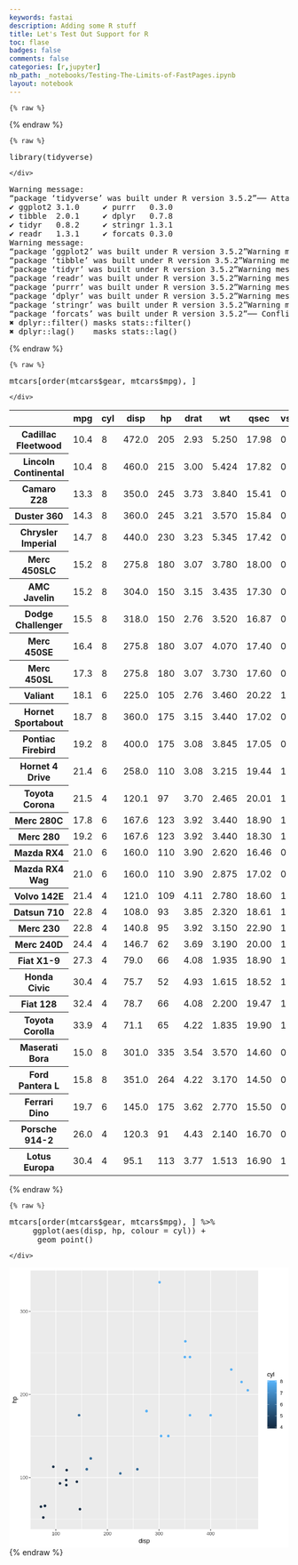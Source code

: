 ```yaml
---
keywords: fastai
description: Adding some R stuff
title: Let's Test Out Support for R
toc: flase 
badges: false
comments: false
categories: [r,jupyter]
nb_path: _notebooks/Testing-The-Limits-of-FastPages.ipynb
layout: notebook
---
```


<!--
#################################################
### THIS FILE WAS AUTOGENERATED! DO NOT EDIT! ###
#################################################
# file to edit: _notebooks/Testing-The-Limits-of-FastPages.ipynb
-->

<div class="container" id="notebook-container">
        
    {% raw %}
    
<div class="cell border-box-sizing code_cell rendered">

</div>
    {% endraw %}

    {% raw %}
    
<div class="cell border-box-sizing code_cell rendered">
<div class="input">

<div class="inner_cell">
    <div class="input_area">
<div class=" highlight hl-ipython3"><pre><span></span><span class="n">library</span><span class="p">(</span><span class="n">tidyverse</span><span class="p">)</span>
</pre></div>

    </div>
</div>
</div>

<div class="output_wrapper">
<div class="output">

<div class="output_area">

<div class="output_subarea output_stream output_stderr output_text">
<pre>Warning message:
“package ‘tidyverse’ was built under R version 3.5.2”── Attaching packages ─────────────────────────────────────── tidyverse 1.2.1 ──
✔ ggplot2 3.1.0     ✔ purrr   0.3.0
✔ tibble  2.0.1     ✔ dplyr   0.7.8
✔ tidyr   0.8.2     ✔ stringr 1.3.1
✔ readr   1.3.1     ✔ forcats 0.3.0
Warning message:
“package ‘ggplot2’ was built under R version 3.5.2”Warning message:
“package ‘tibble’ was built under R version 3.5.2”Warning message:
“package ‘tidyr’ was built under R version 3.5.2”Warning message:
“package ‘readr’ was built under R version 3.5.2”Warning message:
“package ‘purrr’ was built under R version 3.5.2”Warning message:
“package ‘dplyr’ was built under R version 3.5.2”Warning message:
“package ‘stringr’ was built under R version 3.5.2”Warning message:
“package ‘forcats’ was built under R version 3.5.2”── Conflicts ────────────────────────────────────────── tidyverse_conflicts() ──
✖ dplyr::filter() masks stats::filter()
✖ dplyr::lag()    masks stats::lag()
</pre>
</div>
</div>

</div>
</div>

</div>
    {% endraw %}

    {% raw %}
    
<div class="cell border-box-sizing code_cell rendered">
<div class="input">

<div class="inner_cell">
    <div class="input_area">
<div class=" highlight hl-ipython3"><pre><span></span><span class="n">mtcars</span><span class="p">[</span><span class="n">order</span><span class="p">(</span><span class="n">mtcars</span><span class="err">$</span><span class="n">gear</span><span class="p">,</span> <span class="n">mtcars</span><span class="err">$</span><span class="n">mpg</span><span class="p">),</span> <span class="p">]</span>
</pre></div>

    </div>
</div>
</div>

<div class="output_wrapper">
<div class="output">

<div class="output_area">


<div class="output_html rendered_html output_subarea ">
<table>
<thead><tr><th></th><th scope=col>mpg</th><th scope=col>cyl</th><th scope=col>disp</th><th scope=col>hp</th><th scope=col>drat</th><th scope=col>wt</th><th scope=col>qsec</th><th scope=col>vs</th><th scope=col>am</th><th scope=col>gear</th><th scope=col>carb</th></tr></thead>
<tbody>
	<tr><th scope=row>Cadillac Fleetwood</th><td>10.4 </td><td>8    </td><td>472.0</td><td>205  </td><td>2.93 </td><td>5.250</td><td>17.98</td><td>0    </td><td>0    </td><td>3    </td><td>4    </td></tr>
	<tr><th scope=row>Lincoln Continental</th><td>10.4 </td><td>8    </td><td>460.0</td><td>215  </td><td>3.00 </td><td>5.424</td><td>17.82</td><td>0    </td><td>0    </td><td>3    </td><td>4    </td></tr>
	<tr><th scope=row>Camaro Z28</th><td>13.3 </td><td>8    </td><td>350.0</td><td>245  </td><td>3.73 </td><td>3.840</td><td>15.41</td><td>0    </td><td>0    </td><td>3    </td><td>4    </td></tr>
	<tr><th scope=row>Duster 360</th><td>14.3 </td><td>8    </td><td>360.0</td><td>245  </td><td>3.21 </td><td>3.570</td><td>15.84</td><td>0    </td><td>0    </td><td>3    </td><td>4    </td></tr>
	<tr><th scope=row>Chrysler Imperial</th><td>14.7 </td><td>8    </td><td>440.0</td><td>230  </td><td>3.23 </td><td>5.345</td><td>17.42</td><td>0    </td><td>0    </td><td>3    </td><td>4    </td></tr>
	<tr><th scope=row>Merc 450SLC</th><td>15.2 </td><td>8    </td><td>275.8</td><td>180  </td><td>3.07 </td><td>3.780</td><td>18.00</td><td>0    </td><td>0    </td><td>3    </td><td>3    </td></tr>
	<tr><th scope=row>AMC Javelin</th><td>15.2 </td><td>8    </td><td>304.0</td><td>150  </td><td>3.15 </td><td>3.435</td><td>17.30</td><td>0    </td><td>0    </td><td>3    </td><td>2    </td></tr>
	<tr><th scope=row>Dodge Challenger</th><td>15.5 </td><td>8    </td><td>318.0</td><td>150  </td><td>2.76 </td><td>3.520</td><td>16.87</td><td>0    </td><td>0    </td><td>3    </td><td>2    </td></tr>
	<tr><th scope=row>Merc 450SE</th><td>16.4 </td><td>8    </td><td>275.8</td><td>180  </td><td>3.07 </td><td>4.070</td><td>17.40</td><td>0    </td><td>0    </td><td>3    </td><td>3    </td></tr>
	<tr><th scope=row>Merc 450SL</th><td>17.3 </td><td>8    </td><td>275.8</td><td>180  </td><td>3.07 </td><td>3.730</td><td>17.60</td><td>0    </td><td>0    </td><td>3    </td><td>3    </td></tr>
	<tr><th scope=row>Valiant</th><td>18.1 </td><td>6    </td><td>225.0</td><td>105  </td><td>2.76 </td><td>3.460</td><td>20.22</td><td>1    </td><td>0    </td><td>3    </td><td>1    </td></tr>
	<tr><th scope=row>Hornet Sportabout</th><td>18.7 </td><td>8    </td><td>360.0</td><td>175  </td><td>3.15 </td><td>3.440</td><td>17.02</td><td>0    </td><td>0    </td><td>3    </td><td>2    </td></tr>
	<tr><th scope=row>Pontiac Firebird</th><td>19.2 </td><td>8    </td><td>400.0</td><td>175  </td><td>3.08 </td><td>3.845</td><td>17.05</td><td>0    </td><td>0    </td><td>3    </td><td>2    </td></tr>
	<tr><th scope=row>Hornet 4 Drive</th><td>21.4 </td><td>6    </td><td>258.0</td><td>110  </td><td>3.08 </td><td>3.215</td><td>19.44</td><td>1    </td><td>0    </td><td>3    </td><td>1    </td></tr>
	<tr><th scope=row>Toyota Corona</th><td>21.5 </td><td>4    </td><td>120.1</td><td> 97  </td><td>3.70 </td><td>2.465</td><td>20.01</td><td>1    </td><td>0    </td><td>3    </td><td>1    </td></tr>
	<tr><th scope=row>Merc 280C</th><td>17.8 </td><td>6    </td><td>167.6</td><td>123  </td><td>3.92 </td><td>3.440</td><td>18.90</td><td>1    </td><td>0    </td><td>4    </td><td>4    </td></tr>
	<tr><th scope=row>Merc 280</th><td>19.2 </td><td>6    </td><td>167.6</td><td>123  </td><td>3.92 </td><td>3.440</td><td>18.30</td><td>1    </td><td>0    </td><td>4    </td><td>4    </td></tr>
	<tr><th scope=row>Mazda RX4</th><td>21.0 </td><td>6    </td><td>160.0</td><td>110  </td><td>3.90 </td><td>2.620</td><td>16.46</td><td>0    </td><td>1    </td><td>4    </td><td>4    </td></tr>
	<tr><th scope=row>Mazda RX4 Wag</th><td>21.0 </td><td>6    </td><td>160.0</td><td>110  </td><td>3.90 </td><td>2.875</td><td>17.02</td><td>0    </td><td>1    </td><td>4    </td><td>4    </td></tr>
	<tr><th scope=row>Volvo 142E</th><td>21.4 </td><td>4    </td><td>121.0</td><td>109  </td><td>4.11 </td><td>2.780</td><td>18.60</td><td>1    </td><td>1    </td><td>4    </td><td>2    </td></tr>
	<tr><th scope=row>Datsun 710</th><td>22.8 </td><td>4    </td><td>108.0</td><td> 93  </td><td>3.85 </td><td>2.320</td><td>18.61</td><td>1    </td><td>1    </td><td>4    </td><td>1    </td></tr>
	<tr><th scope=row>Merc 230</th><td>22.8 </td><td>4    </td><td>140.8</td><td> 95  </td><td>3.92 </td><td>3.150</td><td>22.90</td><td>1    </td><td>0    </td><td>4    </td><td>2    </td></tr>
	<tr><th scope=row>Merc 240D</th><td>24.4 </td><td>4    </td><td>146.7</td><td> 62  </td><td>3.69 </td><td>3.190</td><td>20.00</td><td>1    </td><td>0    </td><td>4    </td><td>2    </td></tr>
	<tr><th scope=row>Fiat X1-9</th><td>27.3 </td><td>4    </td><td> 79.0</td><td> 66  </td><td>4.08 </td><td>1.935</td><td>18.90</td><td>1    </td><td>1    </td><td>4    </td><td>1    </td></tr>
	<tr><th scope=row>Honda Civic</th><td>30.4 </td><td>4    </td><td> 75.7</td><td> 52  </td><td>4.93 </td><td>1.615</td><td>18.52</td><td>1    </td><td>1    </td><td>4    </td><td>2    </td></tr>
	<tr><th scope=row>Fiat 128</th><td>32.4 </td><td>4    </td><td> 78.7</td><td> 66  </td><td>4.08 </td><td>2.200</td><td>19.47</td><td>1    </td><td>1    </td><td>4    </td><td>1    </td></tr>
	<tr><th scope=row>Toyota Corolla</th><td>33.9 </td><td>4    </td><td> 71.1</td><td> 65  </td><td>4.22 </td><td>1.835</td><td>19.90</td><td>1    </td><td>1    </td><td>4    </td><td>1    </td></tr>
	<tr><th scope=row>Maserati Bora</th><td>15.0 </td><td>8    </td><td>301.0</td><td>335  </td><td>3.54 </td><td>3.570</td><td>14.60</td><td>0    </td><td>1    </td><td>5    </td><td>8    </td></tr>
	<tr><th scope=row>Ford Pantera L</th><td>15.8 </td><td>8    </td><td>351.0</td><td>264  </td><td>4.22 </td><td>3.170</td><td>14.50</td><td>0    </td><td>1    </td><td>5    </td><td>4    </td></tr>
	<tr><th scope=row>Ferrari Dino</th><td>19.7 </td><td>6    </td><td>145.0</td><td>175  </td><td>3.62 </td><td>2.770</td><td>15.50</td><td>0    </td><td>1    </td><td>5    </td><td>6    </td></tr>
	<tr><th scope=row>Porsche 914-2</th><td>26.0 </td><td>4    </td><td>120.3</td><td> 91  </td><td>4.43 </td><td>2.140</td><td>16.70</td><td>0    </td><td>1    </td><td>5    </td><td>2    </td></tr>
	<tr><th scope=row>Lotus Europa</th><td>30.4 </td><td>4    </td><td> 95.1</td><td>113  </td><td>3.77 </td><td>1.513</td><td>16.90</td><td>1    </td><td>1    </td><td>5    </td><td>2    </td></tr>
</tbody>
</table>

</div>

</div>

</div>
</div>

</div>
    {% endraw %}

    {% raw %}
    
<div class="cell border-box-sizing code_cell rendered">
<div class="input">

<div class="inner_cell">
    <div class="input_area">
<div class=" highlight hl-ipython3"><pre><span></span><span class="n">mtcars</span><span class="p">[</span><span class="n">order</span><span class="p">(</span><span class="n">mtcars</span><span class="err">$</span><span class="n">gear</span><span class="p">,</span> <span class="n">mtcars</span><span class="err">$</span><span class="n">mpg</span><span class="p">),</span> <span class="p">]</span> <span class="o">%&gt;%</span>
     <span class="n">ggplot</span><span class="p">(</span><span class="n">aes</span><span class="p">(</span><span class="n">disp</span><span class="p">,</span> <span class="n">hp</span><span class="p">,</span> <span class="n">colour</span> <span class="o">=</span> <span class="n">cyl</span><span class="p">))</span> <span class="o">+</span> 
      <span class="n">geom_point</span><span class="p">()</span>
</pre></div>

    </div>
</div>
</div>

<div class="output_wrapper">
<div class="output">

<div class="output_area">




</div>

<div class="output_area">



<div class="output_png output_subarea ">
<img src="data:image/png;base64,iVBORw0KGgoAAAANSUhEUgAAA0gAAANICAIAAAByhViMAAAACXBIWXMAABJ0AAASdAHeZh94
AAAgAElEQVR4nOzdeXzcdZ3A/89cOdqkadLQixboQYWCnAJiBQUVORbwRAUFRVRQFlF3cRV+
K4L3ASjy8we4cnigwLIKHii6grCLggjtKlcLFkppgaZt0jRNMpmZ3x+DoabpnZlv85nn89EH
j+bTdOb9oWn76vf7ne+kSqVSAABg9EsnPQAAACND2AEARELYAQBEQtgBAERC2AEARELYAQBE
QtgBAERC2AEARCKb9ADba9WqVUmPUEGpVGrcuHEDAwNr165NepaKa25uXrNmTdJTVFxzc3MI
oUZ2WgvbHDt2bDab7ezsTHqQihs7duy6deuKxWLSg1RWY2NjXV3dmjVramGn+Xx+YGAg6UG2
S2tra9Ij7HBGfdgVCoWkR6igVCqVTqdTqVTc2yyrkW2m0+kQ+9dtWTqdroVtln+T1shOi8Vi
Lew0nU7XyE5LpVItbLPWOBULABAJYQcAEAlhBwAQCWEHABAJYQcAEAlhBwAQCWEHABAJYQcA
EAlhBwAQCWEHABAJYQcAEAlhBwAQCWEHABAJYQcAEAlhBwAQCWEHABAJYQcAEAlhBwAQCWEH
ABAJYQcAEAlhBwAQCWEHABAJYQcAEAlhBwAQCWEHABAJYQcAEAlhBwAQCWEHABAJYQcAEIls
0gMAjG6Priw+9lyuOVea01JoyJSSHgeoacIOYBv1DIRv3Vd8pKMQQn0IYVyu9N45vS9rKSQ9
F1C7nIoF2EY/frLhkY6XDtF15VP/8VjDmnwqwZGAGifsALbFuoHUnzuyQ868rh1IPdjhTAiQ
GGEHsC26B1LFUtjw6JwjdkCChB3AthhfV8qmhnmpRHtDsfrDAJQJO4BtkUuXXr9zfsji5DHF
/Sd48QSQGNeCAGyjY6f3p3MNv3qqWCiGEMLscYVTZvfVpd3xBEiMsAPYRplUOHmP1El7Njzy
zMrmXKm1XtIBCRN2ANulMRt2aXJdHbBDcI0dAEAkhB0AQCSEHQBAJIQdAEAkhB0AQCSEHQBA
JIQdAEAkhB0AQCSEHQBAJIQdAEAkhB0AQCSEHQBAJIQdAEAkhB0AQCSEHQBAJIQdAEAkhB0A
QCSEHQBAJIQdAEAkhB0AQCSEHQBAJIQdAEAkhB0AQCSEHQBAJIQdAEAkhB0AQCSEHQBAJIQd
AEAkhB0AQCSEHQBAJIQdAEAkhB0AQCSEHQBAJIQdAEAkhB0AQCSEHQBAJIQdAEAkhB0AQCSE
HQBAJIQdAEAkhB0AQCSEHQBAJIQdAEAkhB0AQCSEHQBAJIQdAEAkhB0AQCSEHQBAJIQdAEAk
hB0AQCSEHQBAJIQdAEAkhB0AQCSEHQBAJIQdAEAkhB0AQCSEHQBAJIQdAEAkhB0AQCSEHQBA
JIQdAEAkhB0AQCSEHQBAJIQdAEAkhB0AQCSEHQBAJIQdAEAkhB0AQCSEHQBAJIQdAEAkhB0A
QCSEHQBAJIQdAEAkhB0AQCSEHQBAJIQdAEAkhB0AQCSyVXiOJUuWXHPNNY8++mixWJwxY8Zp
p522xx57hBC6u7uvuuqq+++/f2BgYO+99z7rrLMmTpy4iXUAADah4kfs8vn8BRdc0Nzc/NWv
fvXSSy+dNGnShRdeuG7duhDCZZdd9vTTT1988cWXXnppJpO56KKLisXiJtYBANiEioddT0/P
m970pjPPPHPnnXeeMmXK29/+9p6enuXLl69YseK+++4755xzZs+ePW3atHPPPXfp0qXz58/f
2Hql5wQAGO0qfiq2paXlzW9+c/n7a9asufXWW6dNmzZt2rQ//elPdXV1M2bMKP9QU1PT9OnT
Fy5c2NvbO+z6/vvvX1554oknOjo6Xpw+m501a1alt5CgVCpV/m8ul0t6loqrkW2W1cJOa+QX
tPybtEZ2msvl0unIr8wubzCbzdbCTrPZbKlUSnoQRlg1rrELIRSLxbe97W0DAwN77bXX5z73
uVwu19XV1dzcXP4zsaylpaWzs7OlpWXY9cEPr7nmmttvv738/dbW1jvuuKM6W0hQNpttaWlJ
eopqqJFthprZaY1sM9TMTpuampIeoUqam5uTHqEa6urqkh6BkVelsEun09/4xjdWr1596623
nn/++V/72tfC3/+lO2jw3w0bWy87/PDDJ02aVP5+Y2Nj+XK9iDU2NhaLxb6+vqQHqbiGhobe
3t6kp6i4hoaGEEKN7LQWtllfX59Op6P/gyiEUF9f39/fH/0Bnrq6ukwm09vbG/1Oc7lcoVAY
7ZewNzY2Jj3CDqdKYRdCmD59+vTp0+fOnXvqqafeeeed7e3tXV1dpVJpMOM6OztbW1vHjx8/
7Prg4xx11FFHHXXU4IcrVqyo2haqL5VKNTY2FgqFtWvXJj1LxdXV1dXCNuvr60MINbLTWthm
+Zxdjex03bp1hUIh6UEqK5VKZTKZWthpU1NTf39/f39/0oNsF2G3oYpfQzB//vwPfvCDg/9w
T6fTqVSqVCrNmTMnn88vWrSovN7Z2blkyZI99thjY+uVnhMAYLSreNjNnj27r6/vG9/4xpIl
S5YvX/6d73ynt7f3gAMOaG1tnTdv3uWXX75o0aIlS5Zccskls2fP3muvvTa2Xuk5AQBGu1QV
LiN46qmnrrvuuscee6xQKOy6666nnHLKPvvsE0Lo6em5+uqr77333mKxuP/++5955pnlU64b
Wx9W9KdiJ0yYkM/n13/5SKxaW1tXrVqV9BQV19bWFkJYuXJl0oNUXFtbWy1ss6WlJZfLxf0H
UVlLS0t3d3ctnKBsaGhYtWpVLew0glOx7e3tSY+ww6lG2FVU3H+eCrv4CLvICLvICLvRRdht
KPL79AAA1A5hBwAQCWEHABAJYQcAEAlhBwAQCWEHABAJYQcAEAlhBwAQCWEHABAJYQcAEAlh
BwAQCWEHABAJYQcAEAlhBwAQCWEHABAJYQcAEAlhBwAQCWEHABAJYQcAEAlhBwAQCWEHABAJ
YQcAEAlhBwAQCWEHABAJYQcAEAlhBwAQCWEHABAJYQcAEAlhBwAQCWEHABAJYQcAEAlhBwAQ
CWEHABAJYQcAEAlhBwAQCWEHABAJYQcAEAlhBwAQCWEHABAJYQcAEAlhBwAQCWEHABAJYQcA
EAlhBwAQCWEHABAJYQcAEAlhBwAQCWEHABAJYQcAEAlhBwAQCWEHABAJYQcAEAlhBwAQCWEH
ABAJYQcAEAlhBwAQCWEHABAJYQcAEAlhBwAQCWEHABAJYQcAEAlhBwAQCWEHABAJYQcAEAlh
BwAQCWEHABAJYQcAEAlhBwAQCWEHABAJYQcAEAlhBwAQCWEHABAJYQcAEAlhBwAQCWEHABAJ
YQcAEAlhBwAQCWEHABAJYQcAEIls0gMAMAp09pUefCHT1Zee1lSc1VxIehxgeMIOgM14sCP7
wyeLPfm68od7ji98cI/eunQp2amADTkVC8CmrOhNX7+wvif/0sojqzP/ubguuYmAjRJ2AGzK
n1Zk+4upIYt/eC5bKCYyDrApwg6ATVmTH2ZxoJRa50I72PEIOwA2ZWLjMItjs6WxLtKGHY+w
A2BTDm7Pt9UPPe167PR8aujpWSB5wg6ATWnMls7as3f38S92XF26dMKu/a+Z0p/sVMCwHEkH
YDOmjil+5tD0s6vWdvYWJzYUs44JwI5K2AGwRcblSmPTXgoLOzT/7AIAiISwAwCIhLADAIiE
sAMAiISwAwCIhLADAIiEsAMAiISwAwCIhLADAIiEsAMAiISwAwCIhLADAIiEsAMAiISwAwCI
hLADAIiEsAMAiISwAwCIhLADAIiEsAMAiISwAwCIhLADAIiEsAMAiISwAwCIhLADAIiEsAMA
iISwAwCIhLADAIiEsAMAiEQ26QG2VzY76rewCalUqvzfuLdZViPbLKuRndbCNsu/SWtkp5lM
przfiKXT6RBCNputhZ1mMpla+NKtNalSqZT0DNsln88nPUJl5XK5Uqk0MDCQ9CAVl81ma2Sb
IYQa2WmNbDOVSkX/B1EIIZvNFgqF0f5XxmZlMpl0Oj0wMFALOy0Wi6N9m7lcLukRdjijPtU7
OzuTHqGCUqnUhAkTBgYG4t5mWWtray1ss62tLcT+dVvW1tZWC9tsaWnJ5XI1stPu7u5CoZD0
IJXV1NTU0NCwZs2aWthpf39/f39/0oNsl/b29qRH2OG4xg4AIBLCDgAgEsIOACASwg4AIBLC
DgAgEsIOACASwg6AzevJh+IW3/KsUAq9hchv8As7plF/HzsAKuqe53K/XFK3ur+QSzcc0F54
8659zbmNJl5HX+qWxQ1/WZUZKIadGorH79J/YHv896mGHYewA2Cj7lmeu+HJ+vL388XUH5/P
Pr8u/bG9ejLDne/pL6aueLjxuXUv/tgLvenvPt6QSa3bb0LkN/uFHYdTsQAMr1AKty6pH7L4
tzXpB1cOf1Dgf57LLV839K+V/3pq6CMAlSPsABheZ39qbT6EMPTE67Nrh/+7Y1lPasML61b0
pvNF19tBlQg7AIbXkCmlQghhaJaN2cg1do2ZYRZz6VI2NbrfaR5GEWEHwPDGZMPc1qEvfahL
l/ZtG/6auf0n5DdcPHDCwDDH8YDKEHYAbNQps/omNhYHP8ymSu+Y1b9TQ3HYT96tufjm3fqy
6/3FsktT8W0z+is9JDDIq2IB2KiWutL5+/b8uSO7sjCmPvS9vDXfXj981ZW9fmp+7vjCX1dl
1hXS08cW9m0bSDtcB1Uk7ADYlGw6HLzTQEtLqrt7oFDYVNWVTR1TnDpm858GVIJTsQAAkRB2
AACREHYAAJEQdgAAkRB2AACREHYAAJEQdgAAkRB2AACREHYAAJEQdgAAkRB2AACREHYAAJEQ
dgAAkRB2AACREHYAAJEQdgAAkRB2AACREHYAAJEQdgAAkRB2AACREHYAAJEQdgAAkRB2AACR
EHYAAJEQdgAAkRB2AACREHYAAJEQdgAAkcgmPQAAsF2e6Mr8aUW2qz81ZUzxNVPyzblS0hOR
GGEHAKPYr57J3fp0ffn7D60Mdy7PfXzv3qljCslORVKcigWA0erZnsxg1ZWtG0hdt7B+Y59P
9IQdAIxWD68e5u/xZ9amV/enqj8MOwJhBwCj1UBx+IDb2DrRE3YAMFrt2jTMtXTNuVJbfbH6
w7AjEHYAMFrtOb6w34ShbffOWX1pB+xqlVfFAsAo9r45vb9ZmvvTiuyafHpyY+Hoaf17jveS
2Nol7ABgFMumSkdP6z96Wn/Sg7BDcCoWACASwg4AIBLCDgAgEsIOAGC7vPrVr95jjz2SniIE
YQcAEA1hBwAQCWEHAPCS22+//VWvetWYMWMmTpz41re+deHChSGEww47rL29vb//H24r89rX
vnannXbK5/MJTToMYQcA8KJf/OIXxx133NixY6+++uovfelLDz300Gte85rly5effvrpHR0d
t9122+BnLl++/O677z755JNzuVyCAw8h7AAAXvSpT31q9uzZt99++ymnnHL66affcMMNHR0d
N91000knndTU1HTdddcNfubNN99cLBZPO+20BKfdkHeeAAAIIYQXXnhhwYIFZ599diaTKa8c
fPDBfX195e+fdNJJ119//fPPPz9x4sQQwo033rj33nsfcMABiY07HEfsAABCCOGZZ54JIUya
NGnYHz399NMHBga+//3vhxCWLVv2P//zP6eeempV59sCwg4A4CW9vb3Drs+bN+9lL3vZ9ddf
H0K46aabUqnUu9/97uqOtnnCDgAghBCmT58e/n7cbtBTTz31wgsvlL//vve9b/78+Y888siP
f/zjN7zhDVOmTElgyk0SdgAAIYTQ3t6+77773nbbbWvXri2vPProo7vtttu3v/3t8oennXZa
Npv98pe/fO+99+5oL5soE3YAAC/6whe+sHr16iOOOOK73/3u1VdffeKJJ06ePPmMM84o/+jk
yZOPPvro6667rrm5+cQTT0x21GEJOwCAFx177LE/+9nPstns2Wef/elPf3qvvfa66667pk6d
OvgJp59+egjhpJNOamxsTG7MjXK7EwCAlxxzzDHHHHPMxn40nU6HEAaP4ZXdc889FR9ryzhi
BwCwRfL5/EUXXXTwwQcfcsghSc8yPEfsAAA2Y/HixQ899NCVV145f/78u+66K+lxNsoROwCA
zbjzzjvf8Y53LFq06MYbb5w3b17S42yUI3YAAJvx3ve+973vfW/SU2yeI3YAAJEQdgAAkRB2
AACREHYAAJEQdgAAkRB2AABJevTRR//pn/5pwoQJLS0thx9++N13373NDyXsAABCCKFUCgPF
kf+2uSctHXPMMVOnTn3yySeXLVv2ute97thjj125cuW2bcF97ACAjSqUwrKedGd/evKY4oT6
zUXKKLfgheIX/tA/4g/7naPrm+tSG/vRjo6OxYsXn3baaS0tLSGEM84448ILL1y4cOG2vWuZ
sAMAhvdsT+aax+ue7cmUPzywfeDds/vq0qVkp4pMe3v7vHnzrr766rlz5zY0NFx99dUzZ87c
Z599tu3RhB0AMIy+QuqqR+tf6H3pqq0HVmTr06VTZvclOFWUbrzxxqOOOqqtrS2EMGXKlNtu
u62xsXHbHkrYAQDDWLAys37Vlf3hhdyJu/Y15RKZqOJa6lMf2Pcf9nbrooHn1m7dEcoDJqUP
nJxZfyW90dOwIYSQz+ePPfbYQw899K677mpoaLjiiive+MY3LliwYOrUqVv1vGXCDgAYxsq+
YXqkWApd+UxTrlD9eapgdV/pqoe29xq7B5YXHlj+D/9/DpnSsInP/93vfrdgwYJ77rmnqakp
hHDeeeddccUVN95447nnnrsNzy7sAIBhtNYPc6QqlQrjIq26EEIIpVBK4AUipVKpWHzpefP5
fCaT2cTnb4LbnQAAw9inrbDhy2AP3mkg1vOwZaUK2PQzHnLIIZMnTz7vvPO6urp6e3svvfTS
VatWHX300ds2v7ADAIbRkCl9cI/eyWNearv9JhROmhH7KydKpZH/tkktLS2/+tWvlixZMnPm
zMmTJ998880///nPd999920b36lYAGB408YWP71Pz5K16c58akpjaWJj5PexC6VSKYlTsfvs
s8/Pf/7zEXkoYQcAbFQmHXZrjr3nBpVCKFbgLn1VvPGfsAMAKEvmiN0IEnYAACGUj6xt7pK4
bX3gTd7LbuQIOwCAEEIIpbDZF7Hu4IQdAECZU7EAANEQdgAAUdj8/YR3cMIOACCEUL47sSN2
AABRcI0dAEAMKna7k+oRdgAAZa6xAwCIQ8kROwCAWFTmGrvqxaKwAwAoK1Uiwqp5DFDYAQD8
XSVOxVax7IQdAEAIwTV2AADDWdmXeqo7kwqlGc3FlrrRUkteFQsA8I9+saTuV8/kBkqpEEIu
XTphl/4jp+aTHmrLFN2gGADg7/7ckf35krrBD/PF1H8urp8yprTn+IEEp9oSpVJwxA4A4CW/
X5YbZnF5dscPuxAq9F6xbncCAIxOnfnUhour+9PVn2QbOGIHAPCSCfWl59cNXWyvHxXXrpUq
c4Pi6hkd+QwAjBZv2Ll/yEo2VXrd1KGLO6LSi9fZjfC3KhJ2AMBIellL4T2z+8b+/UK75lzp
tDl9uzWPjiNhpQqo5vxOxQIAI+yVE/MHtA8s70mlUmHKmFI2NVouXKvQiyc25c477zziiCOG
LF5++eVnn332NjyasAMARl5durRL02jpuReVSqFUrPbMhx566JIlSwY/fPLJJ4899tgjjzxy
2x5N2AEAhBBeLLsqP2d9ff20adMGPzz11FM/8YlPzJ07d9seTdgBALyoVMV7zm3ohz/84ZNP
PvnLX/5ymx+hGmG3cuXKa6655qGHHsrn8zNmzHjf+943Z86cEEJ3d/dVV111//33DwwM7L33
3medddbEiRM3sQ4AUDmtY7Lnvm639Vdu/NOyZ1f3btWDHDJj/KGzWtdfSYdhbuy3of7+/vPP
P//zn/98fX39Vj3j+qoRdp/73Ofq6+s/+9nPNjY2fv/737/44ouvvvrqhoaGyy67bMWKFRdf
fHFDQ8O111570UUXffOb30yn0xtbr8KoAEDNWtWTv/TXT2zng/zhiZV/eGLl+iuvnt22JT/x
hhtuKBQK73znO7fn2SteS2vWrJk0adLZZ589c+bMKVOmvPe97+3s7Hz66adXrFhx3333nXPO
ObNnz542bdq55567dOnS+fPnb2y90nMCALWuVKHbnWzR6d3rr7/+5JNPzmQy27ODioddc3Pz
Jz/5yZ133rn8YUdHRyqVamtrW7hwYV1d3YwZM8rrTU1N06dPX7hw4cbWKz0nAFDzSiEUK/Bt
89asWXP33Xe/8Y1v3M4NVPXFE2vWrLn88suPP/749vb2Bx54oLm5OZV66axzS0tLZ2dnS0vL
sOuDH15wwQW33357+futra133HFH1eZPSi6Xa29vT3qKaqiRbYaa2WmNbDPUzE5bW1s3/0lR
qJGdNjQ0JD3CDqeU3HvFzp8/P5/Pv/zlL9/Ox6le2D3zzDMXX3zxfvvt9/73v7+8sn69hfX+
V25svWzq1Kl77rln+fvNzc0DAwOVmnjHkM1mS6VSoVBIepCKy2QytbDNbDYbQoj+6zaEkM1m
a2GbmUwmlUrVyE6LxWJSf+dVTTqdTqfThUKhFnZa/TdFGHHlP1FHWEL/T5YuXZpOpydMmLCd
j1OlsJs/f/5XvvKVk08++bjjjiuvjB8/vqurq1QqDWZcZ2dna2vrxtYHH+rDH/7whz/84cEP
V6xYUZ0tJCKVSk2YMGFgYGD9Y5axam1tXb16ddJTVFxbW1sIoUZ2WgvbbGlpyeVyNbLT7u7u
6P/11dTU1NDQ0NXVVQs77e/v7+8fDe/funEjf7C8VCoVk3nrs3e84x3veMc7tv9xqvFS04cf
fvgrX/nKJz7xicGqCyHMmTMnn88vWrSo/GFnZ+eSJUv22GOPja1XYU4AoNaVSiP/rYoqfsSu
v7//sssuO+GEE3bZZZfBo2tNTU2tra3z5s27/PLLzznnnPr6+u985zuzZ8/ea6+9UqnUsOuV
nhMAYNSfnq70EzzyyCPLly//wQ9+8IMf/GBw8UMf+tBxxx139tlnX3311RdccEGxWNx///3P
Pffc8unXja0DAFRSAm8pNrJSo71Ma+Eau3w+XyPX2K1atSrpKSqufI3dypUrN/uZo11bW1st
bLN8jV3cfxCV1dQ1dqtWraqFnbrGbkP3P9Hxrzc8MLKPGUK49eNHjBuTG/GHHdZWHLF7+umn
H3jggRdeeCGdTk+aNOmggw6aPHly5SYDAKim8v2Jk55iu2xR2K1evfrUU0+97bbb1l9Mp9Pv
fOc7r7rqqrFjx1ZmNgCA6qpA2FUzFbco7D760Y/efvvtH/rQh1796le3t7eXSqVnn33217/+
9Q9/+MOmpqYrr7yy0lMCAFRDRY7YVS/ttijsbr311m984xtnnXXW+ovvf//7p02bdt111wk7
ACAGpVJplL94YovuY9fb2zvsm5cdffTR69atG+mRAAASUgv3sdt7772feOKJmTNnDll/7LHH
DjzwwApMBQBQfbVxxO6rX/3qeeed97vf/W7w5d+FQuGXv/zlZZdddskll1RyPACAKqqFI3af
/vSnly1bduSRR44ZM2bixImZTGbZsmU9PT0777zze97znvVfGPzoo49WbFQAgEoqhdF+xG6L
wq5QKMyaNWv27NmDK+5gBwBEphSqfYBtxG1R2P3xj3+s9BwAAImriRsUAwDEr1Sh94qtXixu
0YsnnnvuuZNOOqm9vT2dTqc2UOkRAQCqoFS+k91Iq+YWtuiI3TnnnHPTTTcddthhM2fOzGYd
5AMAolShI3bVs0WV9tvf/vZTn/rUF77whUpPAwCQoJq4xq63t3fevHmVHgUAIEmlyrxXbBVb
cYuusZs3b96CBQsqPQoAQKIqcYldVQ8BblHYXXHFFTfccMMtt9wy2o9PAgBsVCmEUnHkv1XR
pk7F7rbbbi9+UjZbKBTe+ta3NjQ0TJo0acinLV68uDKzAQBU1Wg/hrWpsFv/rSZCCLNmzarw
MAAACYr6nSd+85vfVG0OAIDkJRR23/rWt77+9a8vW7bsZS972Re+8IXjjjtu2x5ni66xAwCI
XqkUSqXiiH/b7PNef/31n/vc56644orHHnvsXe9610c/+tGurq5t24KwAwAoK5XjboS/be5+
J5///Oe//OUvH3vssbvuuuu//du/LVq0aNy4cdu2AWEHAPCi6t/u5Nlnn3388cdTqdS+++47
duzYgw8++N57793m+b0/GABACCGMG1N/2uv3WX/lF/cvfGH12q16kH1nTt5v1uT1V9Kp1CY+
f8mSJSGEa6+99uabb25vb7/wwguPOeaYhQsX7rTTTlv1vGXCDgAghBB6evvv+POi9VdWd/ds
yUVy63tyWccLnd3rr5z6j7E4RD6fDyGcf/75u+++ewjha1/72ve+973bbrvt9NNP36rnLRN2
AAAhhDBQKD7zQud2Pkjn2t7Otb3rr2z6XGx7e3sIoaWlpfxhLpebOnXq8uXLt+3ZXWMHAPB3
FXnxxKbMnj27tbX1f//3f8sf9vb2Pv300zNmzNi28R2xAwAIofya2Krfxy6bzX7kIx+5+OKL
99xzzz333POiiy5qbm4+4YQTtvHRRnY4AIDRqvxesZV42E268MILBwYG3vOe9/T09Bx00EF3
3HHH2LFjt+2phB0AwIsSea/YTCbzxS9+8Ytf/OL2P5SwAwAoi/q9YgEAaoywAwCIQKlUKo78
NXalKsaisAMA+DunYgEAopDA7U5GlrADABhUgdudVJGwAwAI4cV3nXDEDgAgBqVQgRdPVJOw
AwB4UTVfwVoJwg6Iyop1mfbGQtJTAKOWU7EAiesvhK/8X+PynkwphBBKzbnwL3v3Kjxg65Qq
9KrY6sViumrPBFA5F88fu+zFqgshpNbkU59f0JjoRMCoVCoWR/xbNc/uCjtg1AvPJZ0AACAA
SURBVHt6TVjZmxqy2F8IP32qLpF5gFGqFEohFCvwrXqcigVGvQdXDh9wj6/Ohl37qzwMMKq5
3QlAwlrqh18fkxvdty0Aqq006l884VQsMOodtlN/asNrWFLhuF36khgHGM1KpZH/VkXCDhj1
Mpnwlt0Ghiy+or2wW9Po/pc3UG2liqjmDpyKBWJw5NS+vVsHrl1Yv7IvjM2V3rJb/17j3esE
2Hql0X0Jh7ADIjGxsXDePj1JTwGMbl48AQAQh2pfEjfihB0AQAih3HVOxQIAjH6lUKHbnVTv
KKCwo3rW9Q3c8dDiZzq6W5saDpu787T25qQnAkbeU93pBSuz6wbCLs2lV0zIZ0fP3ReW9mQe
fi70FvPt2exB7cVsanSfkmObVPtFrCNO2FElSzu6z7vmro41veUPf3jnI/98/AFH7b9rslMB
I+sXS+p+vuTvbwSyPNyxNPexvXqaconOtGX++9ncfy4u3+q6EELu9qczH3/5upa60f13PFsv
mWvs9t133wULFgx+OHbs2O7u7m17qNHzLylGua//158Gqy6EkC8Ur/j5g8tXrU1wJGBkPbkm
81LVhRBCWN6TvulvDUnNs+WW9mSGvLPwir70D5/YyFuaELFSKJWKI/9tc0+7cuXKb37zm0v+
7vHHH9/mHThiRzV0rFn38JKOIYt9+cJ9jy8/4ZBZiYwEjLiHOob5O+WhjkypFFKp6o+zFeZ3
ZAZK/zBiKYS/rs72F1N1aQftakwljtht7iFXrlw5a9asadOmbf9TOWJHNazrG/quAGU9/cOv
A6NR73D3hB4opYY00w6orzB0wlQIpVLoc5frmpPAO0/09fX19PTccsst++yzzy677PKmN71p
4cKF27wBR+yohkmtY8fU53r68kPWZ01uSWQeoBJ2HjPMfSImNxZzO/xBr53HFkIYeiXg+LpS
U25Hn5yR1VhfN2/fOeuv/N/Cp7vWrtuqB5k2acKuU9rXX0lt8pB1V1fXpEmTurq6rrzyykwm
c+GFFx5++OGPPPLI+PHjt+p5y4Qd1ZDLpN//hr0v/9mD6y8eOGvSK2ZPTmokYMTNmzxwz3PZ
Z3sy6y++dUZ/UvNsuQPbB36/vPi3Nf9wFuttM/p29CONjLR0KjWuqfEfVtLprX2dbH1ddsiD
bPoLaaeddlq+fPnghzfeeOPUqVNvuummD3zgA1v1vGXCjio57qCZdbnMj37/6LMru5sb61+3
z/R3HzF3B7/sBtgq2VTp7Lm9P32qfsGqTH8hNWVM8fhd+ueOHwVXXGRS4aw91/30qboHO3K9
hTCpsXjc9P79J4yCyRlZ3et6f/H7B7bzQRY99eyip55df+Wij7xjy396U1PT9OnTn3nmmW17
dmFH9bxhv13fsN+u+UIxl3FxJ8Sppa506u69IYSBUmp03QdubLZ08qy+D+6by9Q1dHeuKhRc
Xlejqn8fu7/85S/f+MY3vvWtb9XX14cQ1qxZs3jx4tmzZ2/bowk7qk3VQS0YXVW3vpw/ompZ
qULvPLEpU6dOveWWW/r7+z/zmc/k8/lPfepT7e3tb3nLW7bt0Xz9AgC8qPqvim1ra/v1r3+9
dOnS/fff/7DDDgsh3HnnnWPHjt22+R2xAwAoK4XSMC/uHoGH3aQDDzzwN7/5zYg8k7ADAPg7
7xULABCH0mbfJmLHJuwAAEIIIZRKjtgBAESiVJFr7KpH2AEAhFB+jYMjdgAAUXAqFgAgDqUE
3nliZAk7AICyytzHroqtKOwAAF5UmSN21Ss7YQcAEIIXTwAAxMM1dgAAsSgJOwCAKJScigUA
iIQjdgAA8RB2AACjX8l7xQIAxMJbigEAxMGLJwAAouHFEwAAcajMe8VWkbADAHiR94oFAIhC
KbjdCQBAJCpxxK6aqZiu4nMBAOy4SuXbnYz4ty127bXXplKpn/zkJ9u8BUfsAAD+rhIvntiy
tHvuuef+7d/+rbGxcXueyhE7AIAQQvn+xCNvC5/8Ix/5yKmnnjpu3Ljt2YGwAwAoK1Xm2+bd
csstDz300Gc/+9nt3IBTsQAAIYSQTqdbmseuv9K9dt1AobBVD1JfX9dYX7dVP2XVqlVnn332
D3/4w+08DxuEHQBAWWtL8zmnv2P9lWt+fNuSZ5/bqgc5ZL+5rz30wPVXMunNnCD9+Mc/fvzx
x7/2ta/dqicalrADAAghhI5VnRdd+p3tfJDf/+HB3//hwfVX3v3WYzfx+Xfcccfvfve7BQsW
bOfzlrnGDgAgMd/97nefe+65mTNntre3t7e3P//886eeeupb3/rWbXs0R+wAAEIIob215fWH
HTziD1uX21RuXXHFFV/96lcHPzzggAO++MUvnnjiidv2XMIOACCEEPaZu/uPvv2FKj9pW1tb
W1vb4IfpdHrChAnt7e3b9mjCDgBgR7F8+fLt+emusQMAiISwAwCIhLADAIiEsAMAiISwAwCI
hLADAIiEsAMAiISwAwCIhLADAIiEsAMAiISwAwCIhLADAIiEsAMAiISwAwCIhLADAIiEsAMA
iEQ26QEA4lEqhWXrMmvyYVJjcXxdaRseob+YWro2VSyldh5bbMhsyyMAtUzYAYyMZ3sy1y2s
f2bti2dCXrlT/l2z+7OprYizB1Zkf/xk/dqBVAilhkw4fpf+107JV2ZYIE5OxQKMgL5C6spH
X6q6EMIfXsjdsrhuyx9h8Zr09QvLVRdCSPUWUjf9rf7/VvrnN7AVhB3ACHhoZWZF79A/Ue95
LtdbSG3hI9y5vG6gNPSTf/NsbgSGA2rGqP+34IQJE5IeoeJyuVwtbDOVStXINkNtfN3W2i9o
b8dACIUhP1oohtDYOqF5i9puzaP5EIpDFlfnszvI/8ZUKjV+/Pikp6i48i9ojey0vr4+6SkY
eaM+7Do6OpIeoYLKfzXm8/nOzs6kZ6m41tbWVatWJT1FxbW1tYUQVq5cmfQgFdfW1lYL22xp
acnlch0dHfWFXAhD/5pMp0KxZ2VH/xY91Nh0w4Z/Jo/LDnR0rBmRUbdTS0tLd3d3oTA0XiPT
1NTU0NCwevXqWthpf39/f/+WfXXuqNrb25MeYYfjVCzACNinLd9aP/R1Ege358ds8T+fD588
zOskvHgC2CrCDmAEjMmGM+as26mhGMKLebdP28DbZ27F4ZDZ4wrvmtk3eIuTbKp0/C79B7YP
jPysQLxG/alYgB3Ebs3FC/breao705VPTW4sThkz9IK5zXr15Px+E/JPr80OFMOuTYWWbboT
HlDLhB3AiMmmw6xx23VtVlMuzB3vKB2wjZyKBQCIhLADAIiEsAMAiISwAwCIhLADAIiEsAMA
iISwAwCIhLADAIiEsAMAiISwAwCIhLADAIiEsAMAiISwAwCIhLADAIiEsAMAiISwAwCIhLAD
AIiEsAMAiISwAwCIhLADAIiEsAMAiISwAwCIhLADAIiEsAMAiISwAwCIhLADAIiEsAMAiISw
AwCIhLADAIiEsAMAiISwAwCIhLADAIiEsAMAiISwAwCIhLADAIiEsAMAiISwAwCIhLADAIiE
sAMAiISwAwCIhLADAIiEsAMAiISwAwCIhLADAIiEsAMAiISwAwCIhLADAIiEsAMAiISwAwCI
hLADAIiEsAMAiISwAwCIhLADAIiEsAMAiISwAwCIhLADAIiEsAMAiISwAwCIRDbpAWDk/eCu
R26+5/F1/QOZdHrG5HGffdehE8aNSXooAKg4R+yIzbW//cv3/vvhdf0DIYRCsbjo2dUfuuI3
A8Vi0nMBQMUJO6JSLIYb73l8yGJ3b/4/fv1/icwDANUk7IjKko6uYrG04frDS1ZWfxgAqDJh
R1Sa6oe/bLQ+l6nyJABQfcKOqEwYN6a5sW7D9WMOnFH9YQCgyoQdsfnMya9Kp1Prrxwwa+IR
L5+e1DwAUDVud0Js9t5lwvc+dvQ3fzb/qee7xo3JHXPgDIfrAKgRwo4ITRg35rMnH5r0FABQ
bU7FAgBEQtgBAERC2AEARELYAQBEQtgBAERC2AEARELYAQBEQtgBAERC2AEARELYAQBEQtgB
AERC2AEARELYAQBEQtgBAERC2AEARELY7ShKpVJvX3/SUwAAo1g26QEIL3Ss/sr/9/3f3H1/
b1//btOm/PPpbz/2iEOTHgoAGH2EXcLy+YEPfPKLjy56KoRSCKm/LXn245/9RiadfuNrDkl6
NABglHEqNmE/+fXvH130VAghhNTg4peuuD6peQCA0UvYJezxJ57ecHHZ8x2da7qrPwwAMKoJ
u4Q1jW3ccDGXzY5paKj+MADAqCbsEnbU4cNcS/e6V78il3P5IwCwdYRdwvbcfbd/+8ipdetl
3Ozdpn3mY+9PcCQAYJRyWCh57337sa96xct/978PrFrdtcfs3Y573atyWb8uG1Ushmt/+5f5
i1/IpNOH7zX1Ta/cPemJ2EZ/fHzZX5/uSIew74yJ+8+amPQ4ADEQEDuEOTOmz5kxPekpRoHe
/oH3XPLLNetevJPzw0+v+Nl9T37nnDcmOxVbq1gsffaGe//4+LLyhz+6+7Ej99nlX99yUCq1
6Z8HwGY4FVvrSqXS6q5R8wrcf//h/w5WXdkzHd3fvO3BpOZh2/znvQsHq67svxc8ffuf/5bU
PADREHa1a23Pus9/89oDjnnvK08449ATP3DlD36SHxhIeqjNeGRJx4aL9z66tPqTsD3u/usz
Gy7+frhFALaKU7G161Nf+vavf39f+furOtdcevWP1vas+/gH3pXsVJtWKJY2XOwfKFR/ErZH
T98w/4QYdhGAreKIXY168K+PD1bdoP+44baVq7sSmWcLNTfUbbg4cfzY6k/C9tht4rgNF2cM
twjAVhF2NeqJp4Y5fVkoFodd33F85Pj9hqykUuFf33RQIsOwzU573V4Nucz6K82NdSe/Zs+k
5gGIhrCrUc1jxwy7Pq55hz76dfjcaR8+dr/GumwIIaTCuMb6z7zzVTOntCQ9F1tnenvzl957
+NzpEzLpdDaT3m/mxC+/7/CJ44f/mgRgy7nGrka98oC9WluaV3WuWX9xzszpu++2o9915YRD
Zp1wyKye/oFsOtS54d+otce0tkvOeG1+oJhKhWzGvzABRoY/T2tUS3PTVy/45/WP201qb/va
Beek06PjTmJj6rKqLgK5bFrVAYwgfzXWrlcftM/t37/09jv/sOz5jt2mTzn2iEPHNDYkPRQA
sO2EXU2b0Npyypu9bQMARMJJEIjfqu7e/EAx6SkAqDhH7CBmv/rz4uv++68r1/Sm06kDZ036
yHH7TW7doV/4DMD2cMQOovW7BUsu/ekDK9f0hhCKxdL9C5ef/7171vV7gweAaAk7iNY1v/3L
kJWlHd2/fvCpRIYBoAqEHcSpN194fnXPhutPPb9Dv2scANtD2EGc6rLpXHaY3+DjxgzzfrsA
xEHYQZzSqdQRL99lyGIumz5872mJzANAFQg7iNaZx+yz5/QJgx/msukzj9535iRvrQsQLbc7
gWiNqc99/f2vue/x5U8sW93cmDtozpQp7nUCEDVhBzFLp1KvfNmUV75sStKDAFANTsUCAERC
2AEARKJKp2KXLl166aWXLlq06Cc/+cngYnd391VXXXX//fcPDAzsvffeZ5111sSJEzexDgDA
JlTjiN3dd9/96U9/etq0oTdZuOyyy55++umLL7740ksvzWQyF110UbFY3MQ6AACbUI2wy+fz
X/va1175yleuv7hixYr77rvvnHPOmT179rRp084999ylS5fOnz9/Y+tVmBMAYFSrRtgdeeSR
O+2005DFhQsX1tXVzZgxo/xhU1PT9OnTFy5cuLH1KswJADCqJXa7k66urubm5lQqNbjS0tLS
2dnZ0tIy7Prgh9dcc839999f/n5TU9PnP//5qs2clGw229IS/01l0+l0LWyz/LVdIzuthW1m
s9lQG7+g2Wy2qakp6SkqLpPJhBCam5tLpVLSs1RWJpPJZrONjY1JD8IIS/I+duvXWwhh8HfR
xtbLnnjiifvuu6/8/dbW1lwuV8kZdwipVKoWthlCqJFthprZaY1sM9TMTmtkm+HvvR69dNqd
MSKU2Nfu+PHju7q6SqXSYMZ1dna2trZubH3wJ55//vnnnXde+fupVKqjo6PKk1dTKpVqa2vL
5/NdXV1Jz1Jx48ePX716ddJTVFz5i3nVqlVJD1Jxra2ttbDNcePG5XK5uP8gKhs3btzatWsL
hULSg1RWU1NTfX396tWra2Gn/f39/f39SQ+yXSZMmLD5T6oxiYXdnDlz8vn8okWLdt999xBC
Z2fnkiVL9thjj5133nnY9cGf2NjYuP6h4xUrVlR/+OqL/qRAWY1sM9TMTmtkm6FmdloqlaLf
aXmDNbLTWthmDarGYdhVq1atWLFizZo1IYQVK1asWLGit7e3tbV13rx5l19++aJFi5YsWXLJ
JZfMnj17r7322th6FeasQc8+t2Lp8hf8xgaAOKSq8Jf6GWec8fzzzw9ZOeGEE3p6eq6++up7
7723WCzuv//+Z555Zvks1cbWhxX3EbtUKjVhwoR8Pr/+y0dGxD33z//spd9d8uxzIYQpEydc
cM77XvfqV4zsU2ytGjlz19bWFkJYuXJl0oNUXFtbWy1ss6WlJZfLxf0HUVlLS0t3d3ctnKBs
aGhYtWpVLew0glOx7e3tSY+ww6lG2FVU3H+eVijsHn9yyUlnnd/b99Lv57q63PWX/vt+e+0+
gs+ytYRdZIRdZIRdZIRdrLwiphZdfcNP16+6EEJ/f/7b37slqXkAgBEh7GrRU88s33Bx8TPL
qj8JADCChF0tam1p3nBxwvhxI/5Ey57v+NuSZwdiP6MBADuImrgHI0O89dgj7vrDg0MXjzty
BJ/iob8u/PevXfX435aEEMaPa/r4B9510vGvG8HHBwA25IhdLTrq8IM/dMqb/v5RKYTw7rcc
/dZjXjtSj7/8hY6zPv2VctWFEFZ3df/716/+9e/vG6nHBwCG5YhdjfrYB9554hsP/9P8R4ql
4gEv32POjOkj+OA/+K9fr+pcM2TxW9fcdNThB4/gswAAQwi72jVzl6kzd5laiUd+arjXYSxe
OswrNgCAEeRUbAyWv9Dx2JNP9+0wtyNqG98ydKkU2ls3WAQARpQjdqPbwr8tueCrV81/eGEI
ob6u7oOnnPjhU9+SSqWSnerNRx/+o1vv+IelVHjbiL44AwDYkCN2o9iatT1nfuor5aoLIfT1
919+zU3X3vSLZKcKIew7d/d/P/f0+rq6wZXjXjfvg6ecmOBIAFALHLEbxX76q98vXf7CkMUr
v/9fp77tmEw64WQ/+U1HHfGqA+976K896/r22XPWXnNmJjsPANQCYTeKLXn2+Q0XV3d1d61Z
O+wtiKtsysQJJx51eNJTAEANcSp2FGsb7r0i6upyY8c0buEjLH+h4+HH/9a9dt2IzgUAJMMR
u1HsuNfPu+qHP13b8w9Z9pajX1uX2/wv65Jnn/v0l/+/++c/EkLIZjKnvPmN/3LmybmsrwcA
GMUcsRvFpk3e6UufOmv8uKYQQvkNJA47eN9Pfvjdm/2Jff39H7nga/c/9Ej5w4FC4bqbf/GN
/7ixgrMCAJXnCM3o9obDDj5o37l/fPCvqzq7XjZr1/33mrMlP+u39/zp8SeXhH+4KUrp+pt/
cdZ73rzlp3EBgB2NsBv1xo9reuNrDtmqn7Jk2Yavukj15weWPd8xe7dpIzUYAFBlTsXWognD
vQlEOp0adh0AGC2EXS163bxXbPiK2qMOP2RHuEkKALDNhF0tam1pvuzCcye2tw6uvGLfPS/8
+BkJjgQAbD/X2NWog/ebe/v3Lv3jg399oWP1rN2mHbD3nMTfYRYA2E7CrnaNaWw44lUHJj0F
ADBinIoFAIiEsAMAiISwAwCIhLADAIiEsAMAiISwAwCIhLADAIiEsAMAiISwAwCIhLADAIiE
sAMAiISwAwCIhLADAIiEsAMAiISwAwCIhLADAIiEsAMAiISwAwCIhLADAIiEsAMAiISwAwCI
hLADAIiEsAMAiISwAwCIhLADAIiEsAMAiISwAwCIhLADAIiEsAMAiISwAwCIhLADAIiEsAMA
iISwAwCIhLADAIiEsAMAiISwAwCIhLADAIiEsAMAiISwAwCIhLADAIiEsAMAiISwAwCIhLAD
AIiEsAMAiISwAwCIhLADAIiEsAMAiISwAwCIhLADAIiEsAMAiISwAwCIhLADAIiEsAMAiEQ2
6QFGq7889uQnv/j/Pr10ealU2nlS++fO+9BB+85NeigAoKY5Yrct/vLYEyeddcETi5/J5wcG
BgqLlz73no9e9IcH/5r0XABATRN2w3tm+Qs/+83/3HbHPc8se37DH/3Xz32rWCwOfpgKIYTw
iYsvr9Z0AADDcCp2GN+69uYrf/CTfH6gFEJ9Lvv+dx7/0fe/Y/BHC8Xi4meWbfizOlauXtW5
prWluYqTAgC8xBG7oe64+75vXXtzPj8QQkiF0J8f+Pb3/usXv7t38BNSIZVOpYb9udlspkpT
AgBsQNgNdeNtv91w8ce3/mbw++l0ap+5u2/4OTN3mdo8dkwFJwMA2CRhN9SKVZ0bLnb84+Il
//7Rhob69Vdyuey3PvcvlZ0MAGCThN1Qu0ydtOHi9H9cnDJxwl03XfFPr583eeKEie2tr3/1
QXfeeMXMXaZWa0YAgGF48cRQZ7zrhN/d++f+/vz6ix885cQhn9bS3PS1C/65inMBAGyGI3ZD
vXyPWV+74J8ntreWP9xpwvhLP3Pu/nvNSXYqAIDNcsRuGEcdfvCR8w5cvGRZqVTabfqUXNb/
pZHU19//Hz/62e133tuxqmvOzOlnvvvNh+y/V9JDAUAMJMvwspnM7N2mJT1FhEql0sc++83/
/p8/lT+894HOex/4y5Vf+uRrXrl/soMBQASciqWq7vrDg4NVN+jCS75TKpUSmQcAYiLsqKoF
jyzacHHZ8x3PrVhZ/WEAIDLCjqqqq8sNu15fV1flSQAgPsKOqjrs4H03XNx37u7eYxcAtp+w
o6r2mjPzI6e9df2VluamL3zyzKTmAYCYeFUs1fbP73v7Qfvu+cs7/9CxqvNlM3d591uOdrgO
AEaEsCMBrzxg71cesHfSUwBAbJyKBQCIhLADAIiEsAMAiISwAwCIhLADAIiEsAMAiISwAwCI
hLADAIiEsAMAiISwAwCIhLADAIiEsAMAiISwAwCIhLADAIiEsAMAiISwAwCIRDbpAUaN51as
/PqVN/z+jw/29Pa9fI9ZHz/jnQfus0fSQwEAvMQRuy3Ss673tI9dfOsdd6/u6u7vzz+w4NH3
/cvn5z+8MOm5AABeIuy2yPf+8/bFS5atv9Lfn//SFd9Lah4AgA0Juy3y6KLFGy4+vHCYRQCA
pAi7LdLY2LDh4pjG+upPAgCwMcJui7zhsIM2XDzqNYdUfxIAgI0RdlvkiFcdeMqb37j+ystm
7vKvHzolqXkAADbkdidb6v/56PvecNhBv//j/O6env3m7n78G16dy/q/BwDsQFKlUinpGbZL
X19f0iNUVn19fbFYzOfzSQ9ScXV1df39/UlPUXF1dXUhhBrZaS1sM5fLpdPp6P8gCiHkcrmB
gYHR/lfGZmWz2Uwm09/fXws7LRaLxWIx6UG2S329i92HGvXHnHp7e5MeoYJSqVQ57OLeZlku
l6uRbYbYv27LauQXNJPJpNPpGtlpX1/faO+AzWpsbKydnebz+YGBgaQH2S7CbkOjPuziPpSV
SqVCCKVSKe5tltXINstqZKe1sM3ycZ0a2enAwEChUEh6kMoqh0KN7LRQKNTCl26t8eIJAIBI
CDsAgEgIOwCASAg7AIBICDsAgEgIOwCASAg7AIBICDsAgEgIOwCASAg7AIBICDsAgEgIOwCA
SAg7AIBICDsAgEgIOwCASAg7AIBICDsAgEgIOwCASAg7AIBICDsAgEgIOwCASAg7AIBICDsA
gEgIOwCASAg7AIBICDsAgEgIOwCASAg7AIBIpEqlUtIzsFF9fX3HHHPMfvvtd8kllyQ9CyPj
7W9/eyaT+dGPfpT0IIyMc889d8GCBb/61a9yuVzSszACvvKVr9x+++3XXHPNrrvumvQssC2y
SQ/AppRKpa6urnXr1iU9CCOmu7s7k8kkPQUjpqenp6urK+kpGDG9vb1dXV2FQiHpQWAbORUL
ABAJYQcAEAmnYndo6XT69a9//axZs5IehBFz2GGHpdP+QRWPAw88sK2tza9pNObOndvT09PU
1JT0ILCNvHgCACAS/pUJABAJYQcAEAnX2O0Qli5deumlly5atOgnP/nJ4GJ3d/dVV111//33
DwwM7L333medddbEiRM3sc4OYuXK/7+9uw1pqv/jOH42y1Qcls40c9mCVCoDKSWolMQehKyu
biB1ZZjaPbRIkOxGU8PUB9MikCIsorKICB+UZIYZZFCGGpTiTd6hOTXdzFmttuvBuIaYXv//
k9x2rvfrked7fsjv8GWHD7/f2c6XsrKyhoYGk8mkVCqTk5ODg4MFGuq0enp6ysrKmpubzWaz
Uqnct29faGioQEOdX3V1dUlJSWZm5rp16wQaCrFgxc7+Xr58mZmZGRgYOKVeXFzc3d2dm5ur
1WpdXFxycnLMZvO/1OEg8vLyhoaGzp8/r9Vqvb29c3Nzv337JtBQ52Qymc6cOSOTyYqKirRa
rZ+fX3Z2tvWnJWmoUxsdHb1586arq6utQkMhEhbYW3V1tU6nq6ur27Ztm604ODioUqna29ut
h2NjY3/99de7d+9mqtth3piOwWC4ePFib2+v9VCn06lUqpaWFhrqpEZHRx8+fGg0Gq2Hvb29
KpWqo6ODhjq7/Pz8srKyvXv31tXVWbjlQkRYsbO/mJgYX1/fKcXW1lZXV1elUmk99PT0VCgU
ra2tM9VndcaYmUwmy8jIWLx4sfVweHhYIpF4e3vTUCfl5eW1fft2d3d3gBSFCQAABkVJREFU
QRDGxsYqKioCAwMDAwNpqFOrq6vr6OhITEy0VWgoRINn7ByUwWCQyWQSicRW8fLy0uv1Xl5e
09btMUf8D2NjY5cvX1apVHK5vL6+noY6L7PZvGvXrp8/f65cuTIvL2/u3Ll8Qp3X169fS0tL
09PTJ+/D0lCIBit2jmvyrUQQBMs/vzg4Ux0Opbe3Nz09fdWqVSkpKdYKDXVeUqm0pKTkwoUL
np6ep0+fHh8fF2io07p+/XpkZGRYWNiUOg2FOLBi56Dmz59vMBgsFovtnqLX6xcsWDBT3X4z
xTQaGxsLCwsTExPj4uKsFRrq7BQKhUKhWLFiRVJSUk1NjVwup6HOqKGh4f3795cuXZpS5xMK
0WDFzkEFBwebTKa2tjbroV6v7+npCQ0Nnaluv5liqg8fPhQWFp48edKW6gQa6rQaGxsPHDhg
/V6zIAhSqVQikVgsFhrqpKqqqkZHR9PS0tRqtVqt1uv1Wq02Pz+fhkI0XLKzs+09h/+6kZGR
8fHxrq6uN2/exMbGGo1GqVQqk8l6enqePXu2fPny8fHxK1euyGQytVrt7u4+bX3KZgHs5ceP
H+fOnduyZUt4eLjxHzTUeclksoqKio6OjqCgoImJifLy8paWlv379y9cuJCGOqPVq1dvmaSm
piY5OXn79u3z58+noRAH3hVrf6mpqTqdbkpl69atRqPx2rVrdXV1ZrM5PDz80KFD1vX/mepw
BI2NjWfPnp1SPHjwYFxcHA11Ul1dXTdv3mxpafn161dQUJBarV69erUwc+NoqBNJSko6cuSI
9QeKaSjEgWAHAAAgEjxjBwAAIBIEOwAAAJEg2AEAAIgEwQ4AAEAkCHYAAAAiQbADAAAQCYId
AACASBDsAAAARIJgBwAAIBIEOwAOLT4+3tPT0/r3unXreP86APyLOfaeAAD8v+Lj4ycmJuw9
CwBwXAQ7AE5Do9HYewoA4NDYigXgQCwWS05OjkKhcHNzCwsLe/DggUQisZ2dvBXb39+flpYW
FBTk5ubm7++/c+fO5uZm66nIyMj169e/ePEiMjLS3d3dx8cnOTlZr9fb4XoAYHaxYgfAgRQV
FWVlZSUkJCQnJw8PD2dlZf369WvakTt27Ojs7MzLy1MqlX19fQUFBdHR0Z8+ffLw8Jg7d257
e7tGoyksLFy2bFllZaVGoxkZGXn06NEsXw4AzDKCHQBHYbFYSkpKVq5cefv2betCXVRU1NKl
S11dXaeMNBgMr1+/zsjISElJsVbWr19fXl4+Ojrq4eEhkUgGBgbu3LkTExMjCMLRo0ebmpqu
Xr3a3d29ZMmSWb4oAJhNbMUCcBQ9PT19fX0xMTG27deAgIC1a9f+PtLDw0Mul5eXl1dXV5vN
ZkEQlErlqVOnAgICrAPc3d2jo6Nt4zdu3CgIQn19/R+/BgCwK4IdAEfx+fNnQRAWLlw4uWjL
apPNmTPn8ePHEokkNjbW19d39+7dd+/enbxp6+fn5+LiYjuUy+WCIAwODv6pqQOAYyDYAXAU
Fovl9+JMz9hFRES0tbU9f/48NTX148ePiYmJUVFR379/t56dnOps/1kq5Y4HQOS4zQFwFL6+
voIgDAwMTC52dnbONN7FxWXTpk0FBQVNTU2lpaWvXr26d++e9VR/f791i9aqr69PEAQ/P78/
MW0AcBwEOwCOYunSpXK53PbYnCAIzc3NTU1Nv498+/ZtfHy8TqezVTZv3iwIgq1iNBqrqqps
Z58+fSqVSiMiIv7g7AHAAfCtWACOQiqVHj58ODc3d8eOHXv27NHpdIWFhWvWrPnw4cOUkYsX
L66srNy8efPx48cVCsXQ0NDly5fnzZunUqlsA44dO6bRaIKDgysrK+/fv5+QkODv7z/r1wQA
s4pgB8CBZGVlmUymGzduPHnyJCQkpLi4uKampqGhYcqwRYsW1dbW5uTknD59+suXLz4+PpGR
kbW1tSEhIdYBMpns1q1bJ06cqK+vd3NzS01N1Wq1s341ADDbJNM+rQwAzmvDhg1DQ0O2F1EA
wH8Hz9gBAACIBMEOAABAJAh2AAAAIsEzdgAAACLBih0AAIBIEOwAAABEgmAHAAAgEgQ7AAAA
kSDYAQAAiATBDgAAQCQIdgAAACJBsAMAABAJgh0AAIBI/A1jOCJjxmLRZwAAAABJRU5ErkJg
gg=="
>
</div>

</div>

</div>
</div>

</div>
    {% endraw %}

</div>
 

